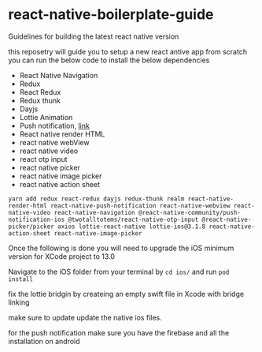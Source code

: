 # react-native-boilerplate-guide
Guidelines for building the latest react native version

this reposetry will guide you to setup a new react antive app from scratch
you can run the below code to install the below dependencies

- React Native Navigation 
- Redux
- React Redux
- Redux thunk
- Dayjs
- Lottie Animation
- Push notification, [link](https://github.com/zo0r/react-native-push-notification)
- React native render HTML
- react native webView
- react native video
- react otp input
- react native picker
- react native image picker
- react native action sheet

```
yarn add redux react-redux dayjs redux-thunk realm react-native-render-html react-native-push-notification react-native-webview react-native-video react-native-navigation @react-native-community/push-notification-ios @twotalltotems/react-native-otp-input @react-native-picker/picker axios lottie-react-native lottie-ios@3.1.8 react-native-action-sheet react-native-image-picker
```

Once the following is done you will need to upgrade the iOS minimum version for XCode project to 13.0

Navigate to the iOS folder from your terminal by `cd ios/` and run `pod install`

fix the lottie bridgin by createing an empty swift file in Xcode with bridge linking

make sure to update update the native ios files.

for the push notification make sure you have the firebase and all the installation on android
